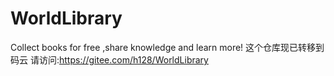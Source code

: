 # WorldLibrary
Collect books for free ,share knowledge and learn more!
这个仓库现已转移到码云 请访问:https://gitee.com/h128/WorldLibrary
